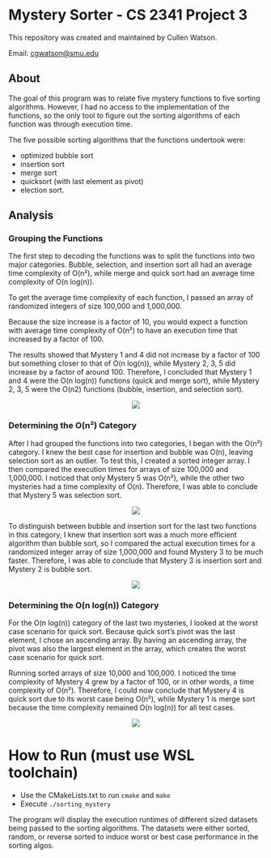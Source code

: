 # Mystery Sorter - CS 2341 Project 3

This repository was created and maintained by Cullen Watson.

Email: cgwatson@smu.edu

## About

The goal of this program was to relate five mystery functions to five sorting
algorithms. However, I had no access to the implementation of the functions, so the
only tool to figure out the sorting algorithms of each function was through
execution time. 

The five possible sorting algorithms that the functions undertook were:
* optimized bubble sort
* insertion sort
* merge sort
* quicksort (with last element as pivot)
* election sort.

## Analysis

### Grouping the Functions

The first step to decoding the functions was to split the functions into two major
categories. Bubble, selection, and insertion sort all had an average time complexity of O(n²), while merge and quick sort had an average time complexity of O(n log(n)). 

To get the average time complexity of each function, I passed an array of randomized integers of size 100,000 and
1,000,000. 

Because the size increase is a factor of 10, you would expect a function with average
time complexity of O(n²) to have an execution time that increased by a factor of 100. 

The results showed that Mystery 1 and 4 did not increase by a factor of 100 but something closer to that of
O(n log(n)), while Mystery 2, 3, 5 did increase by a factor of around 100. Therefore, I concluded
that Mystery 1 and 4 were the O(n log(n)) functions (quick and merge sort), while Mystery 2, 3,
5 were the O(n2) functions (bubble, insertion, and selection sort).

<p align="center">
  <img src="https://user-images.githubusercontent.com/78247585/181483489-2b736a8d-8e0e-448f-b899-75d570a63753.png">
</p>

### Determining the O(n²) Category

After I had grouped the functions into two categories, I began with the O(n²) category. I
knew the best case for insertion and bubble was O(n), leaving selection sort as an outlier. To test
this, I created a sorted integer array. I then compared the execution times for arrays of size
100,000 and 1,000,000. I noticed that only Mystery 5 was O(n²), while the other two mysteries
had a time complexity of O(n). Therefore, I was able to conclude that Mystery 5 was selection
sort.

<p align="center">
  <img src="https://user-images.githubusercontent.com/78247585/181483579-badb62e9-fbe6-4ee2-ac39-914b636e5dee.png">
</p>

To distinguish between bubble and insertion sort for the last two functions in this
category, I knew that insertion sort was a much more efficient algorithm than bubble sort, so I
compared the actual execution times for a randomized integer array of size 1,000,000 and found
Mystery 3 to be much faster. Therefore, I was able to conclude that Mystery 3 is insertion sort
and Mystery 2 is bubble sort.

<p align="center">
  <img src="https://user-images.githubusercontent.com/78247585/181483626-fe004073-74e1-4a4f-bfae-95a14b132836.png">
</p>

### Determining the O(n log(n)) Category

For the O(n log(n)) category of the last two mysteries, I looked at the worst case scenario
for quick sort. Because quick sort’s pivot was the last element, I chose an ascending array. By
having an ascending array, the pivot was also the largest element in the array, which creates the
worst case scenario for quick sort. 

Running sorted arrays of size 10,000 and 100,000. I noticed the time complexity of Mystery 4 grew by a factor of 100, or in other words, a time complexity
of O(n²). Therefore, I could now conclude that Mystery 4 is quick sort due to its worst case being
O(n²), while Mystery 1 is merge sort because the time complexity remained O(n log(n)) for all
test cases.

<p align="center">
  <img src="https://user-images.githubusercontent.com/78247585/181486190-968f9597-d424-4f73-8a29-fd5d572d236c.png">
</p>

# How to Run (must use WSL toolchain)

* Use the CMakeLists.txt to run `cmake` and `make`
* Execute `./sorting_mystery`

The program will display the execution runtimes of different sized datasets being passed to the sorting algorithms. The datasets were either sorted, random, or reverse sorted to induce worst or best case performance in the sorting algos.





